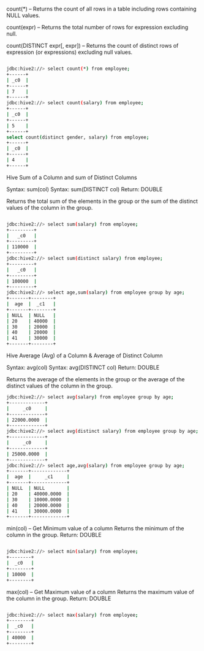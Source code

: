 count(*) – Returns the count of all rows in a table including rows containing NULL values.

count(expr) – Returns the total number of rows for expression excluding null.

count(DISTINCT expr[, expr]) – Returns the count of distinct rows of expression (or expressions) excluding null values.
```bash

jdbc:hive2://> select count(*) from employee;
+------+
| _c0  |
+------+
| 7    |
+------+
jdbc:hive2://> select count(salary) from employee;
+------+
| _c0  |
+------+
| 5    |
+------+
select count(distinct gender, salary) from employee;
+------+
| _c0  |
+------+
| 4    |
+------+
```

Hive Sum of a Column and sum of Distinct Columns

Syntax: sum(col)
Syntax: sum(DISTINCT col)
Return: DOUBLE

Returns the total sum of the elements in the group or the sum of the distinct values of the column in the group.
```bash

jdbc:hive2://> select sum(salary) from employee;
+---------+
|   _c0   |
+---------+
| 110000  |
+---------+
jdbc:hive2://> select sum(distinct salary) from employee;
+---------+
|   _c0   |
+---------+
| 100000  |
+---------+
jdbc:hive2://> select age,sum(salary) from employee group by age;
+-------+--------+
|  age  |  _c1   |
+-------+--------+
| NULL  | NULL   |
| 20    | 40000  |
| 30    | 20000  |
| 40    | 20000  |
| 41    | 30000  |
+-------+--------+
```

Hive Average (Avg) of a Column & Average of Distinct Column

Syntax: avg(col)
Syntax: avg(DISTINCT col)
Return: DOUBLE

Returns the average of the elements in the group or the average of the distinct values of the column in the group.
```bash
jdbc:hive2://> select avg(salary) from employee group by age;
+-------------+
|     _c0     |
+-------------+
| 22000.0000  |
+-------------+
jdbc:hive2://> select avg(distinct salary) from employee group by age;
+-------------+
|     _c0     |
+-------------+
| 25000.0000  |
+-------------+
jdbc:hive2://> select age,avg(salary) from employee group by age;
+-------+-------------+
|  age  |     _c1     |
+-------+-------------+
| NULL  | NULL        |
| 20    | 40000.0000  |
| 30    | 10000.0000  |
| 40    | 20000.0000  |
| 41    | 30000.0000  |
+-------+-------------+
```

min(col) – Get Minimum value of a column
Returns the minimum of the column in the group.
Return: DOUBLE
```bash

jdbc:hive2://> select min(salary) from employee;
+--------+
|  _c0   |
+--------+
| 10000  |
+--------+
```

max(col) – Get Maximum value of a column
Returns the maximum value of the column in the group.
Return: DOUBLE
```bash

jdbc:hive2://> select max(salary) from employee;
+--------+
|  _c0   |
+--------+
| 40000  |
+--------+
```